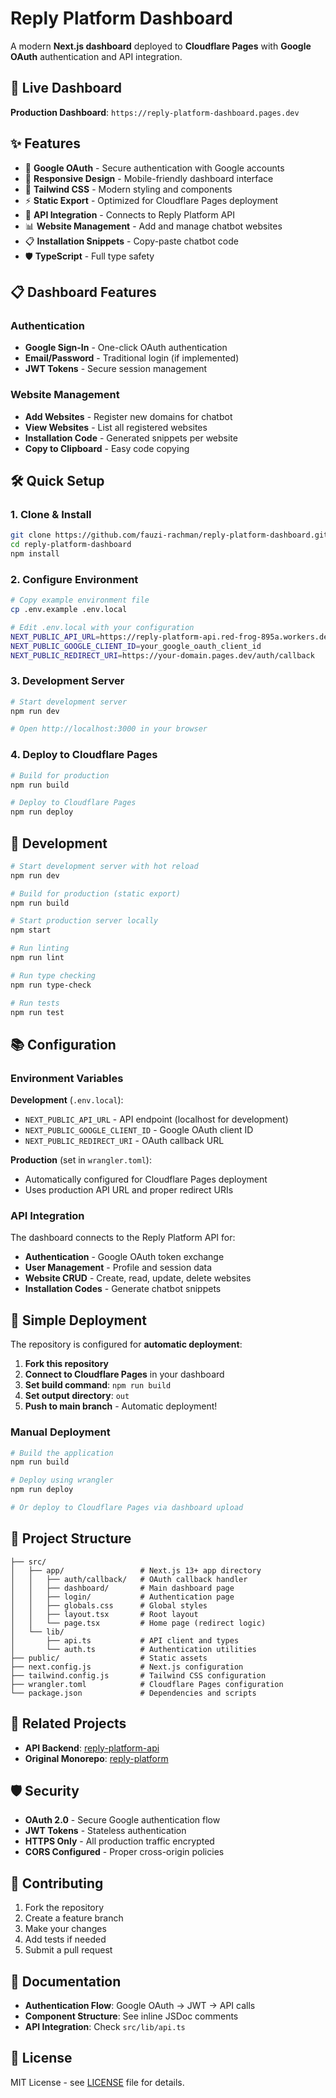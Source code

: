 # Reply Platform Dashboard

A modern **Next.js dashboard** deployed to **Cloudflare Pages** with **Google OAuth** authentication and API integration.

## 🚀 **Live Dashboard**

**Production Dashboard**: `https://reply-platform-dashboard.pages.dev`

## ✨ **Features**

- 🔐 **Google OAuth** - Secure authentication with Google accounts
- 📱 **Responsive Design** - Mobile-friendly dashboard interface
- 🎨 **Tailwind CSS** - Modern styling and components
- ⚡ **Static Export** - Optimized for Cloudflare Pages deployment  
- 🔗 **API Integration** - Connects to Reply Platform API
- 📊 **Website Management** - Add and manage chatbot websites
- 📋 **Installation Snippets** - Copy-paste chatbot code
- 🛡️ **TypeScript** - Full type safety

## 📋 **Dashboard Features**

### Authentication
- **Google Sign-In** - One-click OAuth authentication
- **Email/Password** - Traditional login (if implemented)
- **JWT Tokens** - Secure session management

### Website Management
- **Add Websites** - Register new domains for chatbot
- **View Websites** - List all registered websites
- **Installation Code** - Generated snippets per website
- **Copy to Clipboard** - Easy code copying

## 🛠️ **Quick Setup**

### 1. Clone & Install
```bash
git clone https://github.com/fauzi-rachman/reply-platform-dashboard.git
cd reply-platform-dashboard
npm install
```

### 2. Configure Environment
```bash
# Copy example environment file
cp .env.example .env.local

# Edit .env.local with your configuration
NEXT_PUBLIC_API_URL=https://reply-platform-api.red-frog-895a.workers.dev
NEXT_PUBLIC_GOOGLE_CLIENT_ID=your_google_oauth_client_id
NEXT_PUBLIC_REDIRECT_URI=https://your-domain.pages.dev/auth/callback
```

### 3. Development Server
```bash
# Start development server
npm run dev

# Open http://localhost:3000 in your browser
```

### 4. Deploy to Cloudflare Pages
```bash
# Build for production
npm run build

# Deploy to Cloudflare Pages
npm run deploy
```

## 🔧 **Development**

```bash
# Start development server with hot reload
npm run dev

# Build for production (static export)
npm run build

# Start production server locally
npm start

# Run linting
npm run lint

# Run type checking
npm run type-check

# Run tests
npm run test
```

## 📚 **Configuration**

### Environment Variables

**Development** (`.env.local`):
- `NEXT_PUBLIC_API_URL` - API endpoint (localhost for development)
- `NEXT_PUBLIC_GOOGLE_CLIENT_ID` - Google OAuth client ID
- `NEXT_PUBLIC_REDIRECT_URI` - OAuth callback URL

**Production** (set in `wrangler.toml`):
- Automatically configured for Cloudflare Pages deployment
- Uses production API URL and proper redirect URIs

### API Integration

The dashboard connects to the Reply Platform API for:
- **Authentication** - Google OAuth token exchange
- **User Management** - Profile and session data  
- **Website CRUD** - Create, read, update, delete websites
- **Installation Codes** - Generate chatbot snippets

## 🚀 **Simple Deployment**

The repository is configured for **automatic deployment**:

1. **Fork this repository**
2. **Connect to Cloudflare Pages** in your dashboard
3. **Set build command**: `npm run build`
4. **Set output directory**: `out`
5. **Push to main branch** - Automatic deployment!

### Manual Deployment

```bash
# Build the application
npm run build

# Deploy using wrangler  
npm run deploy

# Or deploy to Cloudflare Pages via dashboard upload
```

## 🔗 **Project Structure**

```
├── src/
│   ├── app/                 # Next.js 13+ app directory
│   │   ├── auth/callback/   # OAuth callback handler
│   │   ├── dashboard/       # Main dashboard page
│   │   ├── login/           # Authentication page
│   │   ├── globals.css      # Global styles
│   │   ├── layout.tsx       # Root layout
│   │   └── page.tsx         # Home page (redirect logic)
│   └── lib/
│       ├── api.ts           # API client and types
│       └── auth.ts          # Authentication utilities
├── public/                  # Static assets
├── next.config.js           # Next.js configuration
├── tailwind.config.js       # Tailwind CSS configuration  
├── wrangler.toml            # Cloudflare Pages configuration
└── package.json             # Dependencies and scripts
```

## 🔗 **Related Projects**

- **API Backend**: [reply-platform-api](https://github.com/fauzi-rachman/reply-platform-api)
- **Original Monorepo**: [reply-platform](https://github.com/fauzi-rachman/reply-platform)

## 🛡️ **Security**

- **OAuth 2.0** - Secure Google authentication flow
- **JWT Tokens** - Stateless authentication
- **HTTPS Only** - All production traffic encrypted
- **CORS Configured** - Proper cross-origin policies

## 🤝 **Contributing**

1. Fork the repository
2. Create a feature branch
3. Make your changes
4. Add tests if needed
5. Submit a pull request

## 📖 **Documentation**

- **Authentication Flow**: Google OAuth → JWT → API calls
- **Component Structure**: See inline JSDoc comments
- **API Integration**: Check `src/lib/api.ts`

## 📄 **License**

MIT License - see [LICENSE](LICENSE) file for details.